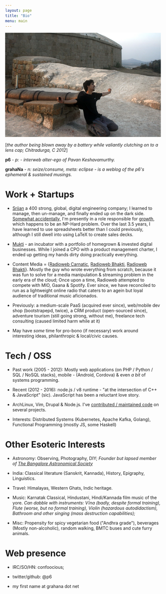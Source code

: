 ```yaml
---
layout: page
title: "Bio"
menu: main
---
```


<img src="/public/IMG_1123.JPG"/>

[_the author being blown away by a battery while valiantly clutching on to a lens cap; Chitradurga, C 2012_]

**p6** - _p: - interweb alter-ego of Pavan Keshavamurthy._

**grahaNa** - _n: seize/consume, meta: eclipse - is a weblog of the p6's ephemeral & sustained musings._

Work + Startups
===============

+ <a href="http://srijan.net">Srijan</a> a 400 strong, global, digital engineering company; I learned to manage, then un-manage, and finally ended up on the dark side. <a href="https://en.wikipedia.org/wiki/Impostor_syndrome">Somewhat accidentally,</a> I'm presently in a role responsible for <a href="https://en.wikipedia.org/wiki/Travelling_salesman_problem">growth</a>, which happens to be an NP-Hard problem. Over the last 3.5 years, I have learned to use spreadsheets better than I could previously, although I still dwell into using LaTeX to create sales decks.

+ <a href="http://muktilifestyle.com">Mukti</a> - an incubator with a portfolio of homegrown & invested digital businesses. While I joined a CPO with a product management charter, I ended up getting my hands dirty doing practically everything. 

+ Content Media = {<a href="http://radioweb.in/programs">Radioweb Carnatic</a>, <a href="http://bhakti.radioweb.in">Radioweb Bhakti</a>, <a href="http://hindustani.radioweb.in">Radioweb Bhakti</a>}. Mostly the guy who wrote everything from scratch, because it was fun to solve for a media manipulation & streaming problem in the early era of the cloud; Once upon a time, Radioweb attempted to compete with MIO, Gaana & Spotify. Ever since, we have reconciled to run as a lightweight online radio that caters to an agein but loyal audience of traditional music aficionados.

+ Previously: a medium-scale PaaS (acquired ever since), web/mobile dev shop (bootstrapepd, twice), a CRM product (open-sourced since), adventure tourism (still going strong, without me), freelance tech consulting (caused limited harm while at it)

+ May have _some_ time for pro-bono (if necessary) work around interesting ideas, philanthropic & local/civic causes. 

Tech / OSS
==========

+ Past work (2005 - 2012): Mostly web applications (on PHP / Python / SQL / NoSQL stacks), mobile - (Android, Cordova) & even _a bit_ of systems programming.

+ Recent (2012 - 2016): node.js / v8 runtime - "at the intersection of C++ & JavaScript" (sic). JavaScript has been a reluctant love story.

+ ArchLinux, Vim, Drupal & Node.js. I've <a href="http://cia.vc/stats/author/p6">contributed / maintained code</a> on several projects.

+ Interests: Distributed Systems (Kubernetes, Apache Kafka, Golang), Functional Programming (mostly JS, some Haskell)

Other Esoteric Interests
=========

+ Astronomy: Observing, Photography, DIY;  *Founder but lapsed member of <a href="http://bas.org.in">The Bangalore Astronomical Society</a>*

+ India: Classical literature (Sanskrit, Kannada), History, Epigraphy, Linguistics.

+ Travel: Himalayas, Western Ghats, Indic heritage.

+ Music: Karnatak Classical, Hindustani, Hindi/Kannada film music of the yore. *Can dabble with instruments: Vīna (badly, despite formal training), Flute (worse, but no formal training), Violin (hazardous autodidactism), Bathroom and other singing (mass destruction capabilities);*

+ Misc: Propensity for spicy vegetarian food ("Andhra grade"), beverages (Mostly non-alcoholic), random walking, BMTC buses and cute furry animals.

Web presence
============

+ IRC/SO/HN: confoocious;

+ twitter/github: @p6

+ my first name at grahana dot net

